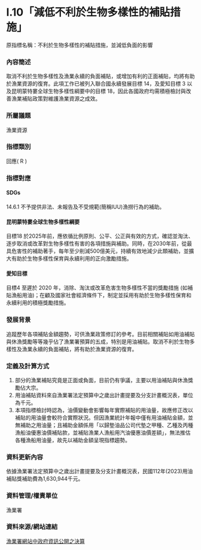 # I.10「減低不利於生物多樣性的補貼措施」
原指標名稱：不利於生物多樣性的補貼措施，並減低負面的影響

### 內容簡述
取消不利於生物多樣性及漁業永續的負面補貼，或增加有利的正面補貼，均將有助於漁業資源的復育。此項工作已被列入聯合國永續發展目標 14，及愛知目標 3 以及昆明蒙特婁全球生物多樣性綱要中的目標 18，因此各國政府均需積極檢討與改善漁業補貼政策對維護漁業資源之成效。 

### 所屬議題
漁業資源
### 指標類別
回應( R )
### 指標對應
#### SDGs
14.6.1
不予提供非法、未報告及不受規範(簡稱IUU)漁撈行為的補助。
#### 昆明蒙特婁全球生物多樣性綱要
目標18
於2025年前，應依循比例原則、公平、公正與有效的方式，確認並淘汰、逐步取消或改革對生物多樣性有害的各項措施與補助。同時，在2030年前，從最具危害性的補助著手，每年至少削減500億美元，持續有效地減少此類補助，並擴大有助於生物多樣性保育與永續利用的正向激勵措施。
#### 愛知目標
目標4
至遲於 2020 年，消除、淘汰或改革危害生物多樣性不當的獎勵措施 (如補貼漁船用油)；在顧及國家社會經濟條件下，制定並採用有助於生物多樣性保育和永續利用的積極獎勵措施。
### 發展背景
追蹤歷年各項補貼金額趨勢，可供漁業政策修訂的參考。目前相關補貼如用油補貼與休漁獎勵等等幾乎佔了漁業署預算的五成，特別是用油補貼。取消不利於生物多樣性及漁業永續的負面補貼，將有助於漁業資源的復育。
### 定義及計算方式
1. 部分的漁業補貼究竟是正面或負面，目前仍有爭議，主要以用油補貼與休漁獎勵佔大宗。
2. 用油補貼資料來自漁業署法定預算中之歲出計畫提要及分支計畫概況表，單位為千元。
3. 本項指標檢討時認為，油價變動會影響每年實際補貼的用油量，故應修正改以補貼的用油量會較符合實際狀況。但因漁業統計年報中僅有用油補貼金額，並無補助之用油量；且補助金額係用「以歸墊油品公司代墊之甲種、乙種及丙種漁船油優惠油價補貼款，並補貼漁業人漁船用汽油優惠油價差額」，無法推估各種漁船用油量，故先以補助金額呈現指標趨勢。
### 資料更新內容
依據漁業署法定預算中之歲出計畫提要及分支計畫概況表，民國112年(2023)用油補貼獎補助費為1,630,944千元。
### 資料管理/權責單位
漁業署
### 資料來源/網站連結
[漁業署網站中政府資訊公開之決算](https://www.fa.gov.tw/cht/GovAccount/index.aspx)
